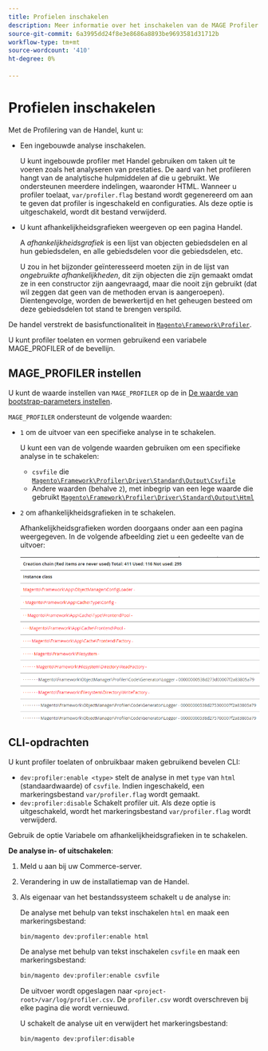 ```yaml
---
title: Profielen inschakelen
description: Meer informatie over het inschakelen van de MAGE Profiler om met uw analysehulpmiddelen te gebruiken.
source-git-commit: 6a3995dd24f8e3e8686a8893be9693581d31712b
workflow-type: tm+mt
source-wordcount: '410'
ht-degree: 0%

---
```



# Profielen inschakelen

Met de Profilering van de Handel, kunt u:

- Een ingebouwde analyse inschakelen.

   U kunt ingebouwde profiler met Handel gebruiken om taken uit te voeren zoals het analyseren van prestaties. De aard van het profileren hangt van de analytische hulpmiddelen af die u gebruikt. We ondersteunen meerdere indelingen, waaronder HTML. Wanneer u profiler toelaat, `var/profiler.flag` bestand wordt gegenereerd om aan te geven dat profiler is ingeschakeld en configuraties. Als deze optie is uitgeschakeld, wordt dit bestand verwijderd.

- U kunt afhankelijkheidsgrafieken weergeven op een pagina Handel.

   A _afhankelijkheidsgrafiek_ is een lijst van objecten gebiedsdelen en al hun gebiedsdelen, en alle gebiedsdelen voor die gebiedsdelen, etc.

   U zou in het bijzonder geïnteresseerd moeten zijn in de lijst van _ongebruikte afhankelijkheden_, dit zijn objecten die zijn gemaakt omdat ze in een constructor zijn aangevraagd, maar die nooit zijn gebruikt (dat wil zeggen dat geen van de methoden ervan is aangeroepen). Dientengevolge, worden de bewerkertijd en het geheugen besteed om deze gebiedsdelen tot stand te brengen verspild.

De handel verstrekt de basisfunctionaliteit in [`Magento\Framework\Profiler`][profiler].

U kunt profiler toelaten en vormen gebruikend een variabele MAGE_PROFILER of de bevellijn.

## MAGE_PROFILER instellen

U kunt de waarde instellen van `MAGE_PROFILER` op de in [De waarde van bootstrap-parameters instellen](../bootstrap/set-parameters.md).

`MAGE_PROFILER` ondersteunt de volgende waarden:

- `1` om de uitvoer van een specifieke analyse in te schakelen.

   U kunt een van de volgende waarden gebruiken om een specifieke analyse in te schakelen:

   - `csvfile` die [`Magento\Framework\Profiler\Driver\Standard\Output\Csvfile`][csvfile]
   - Andere waarden (behalve `2`), met inbegrip van een lege waarde die gebruikt [`Magento\Framework\Profiler\Driver\Standard\Output\Html`][html]

- `2` om afhankelijkheidsgrafieken in te schakelen.

   Afhankelijkheidsgrafieken worden doorgaans onder aan een pagina weergegeven. In de volgende afbeelding ziet u een gedeelte van de uitvoer:

   ![Afhankelijkheidsgrafieken](../../assets/configuration/depend-graphs.png)

## CLI-opdrachten

U kunt profiler toelaten of onbruikbaar maken gebruikend bevelen CLI:

- `dev:profiler:enable <type>` stelt de analyse in met `type` van `html` (standaardwaarde) of `csvfile`. Indien ingeschakeld, een markeringsbestand `var/profiler.flag` wordt gemaakt.
- `dev:profiler:disable` Schakelt profiler uit. Als deze optie is uitgeschakeld, wordt het markeringsbestand `var/profiler.flag` wordt verwijderd.

Gebruik de optie Variabele om afhankelijkheidsgrafieken in te schakelen.

**De analyse in- of uitschakelen**:

1. Meld u aan bij uw Commerce-server.
1. Verandering in uw de installatiemap van de Handel.
1. Als eigenaar van het bestandssysteem schakelt u de analyse in:

   De analyse met behulp van tekst inschakelen `html` en maak een markeringsbestand:

   ```bash
   bin/magento dev:profiler:enable html
   ```

   De analyse met behulp van tekst inschakelen `csvfile` en maak een markeringsbestand:

   ```bash
   bin/magento dev:profiler:enable csvfile
   ```

   De uitvoer wordt opgeslagen naar `<project-root>/var/log/profiler.csv`. De `profiler.csv` wordt overschreven bij elke pagina die wordt vernieuwd.

   U schakelt de analyse uit en verwijdert het markeringsbestand:

   ```bash
   bin/magento dev:profiler:disable
   ```

<!-- link definitions -->

[csvfile]: https://github.com/magento/magento2/blob/2.4/lib/internal/Magento/Framework/Profiler/Driver/Standard/Output/Csvfile.php
[html]: https://github.com/magento/magento2/blob/2.4/lib/internal/Magento/Framework/Profiler/Driver/Standard/Output/Html.php
[profiler]: https://github.com/magento/magento2/blob/2.4/lib/internal/Magento/Framework/Profiler.php
